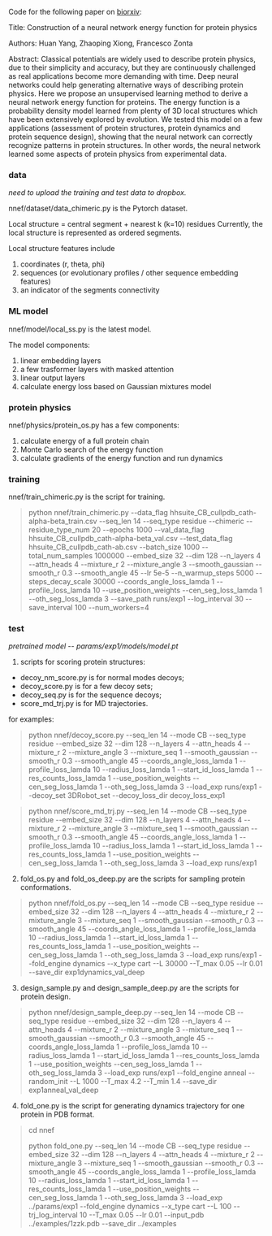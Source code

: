 
Code for the following paper on [biorxiv](https://www.biorxiv.org/content/10.1101/2021.04.26.441401v1):

Title: Construction of a neural network energy function for protein physics

Authors: Huan Yang, Zhaoping Xiong, Francesco Zonta

Abstract:
Classical potentials are widely used to describe protein physics, due to their simplicity and accuracy, but they are continuously challenged as real applications become more demanding with time. Deep neural networks could help generating alternative ways of describing protein physics. Here we propose an unsupervised learning method to derive a neural network energy function for proteins. The energy function is a probability density model learned from plenty of 3D local structures which have been extensively explored by evolution. We tested this model on a few applications (assessment of protein structures, protein dynamics and protein sequence design), showing that the neural network can correctly recognize patterns in protein structures. In other words, the neural network learned some aspects of protein physics from experimental data.

### data
_need to upload the training and test data to dropbox._ 

nnef/dataset/data_chimeric.py is the Pytorch dataset. 

Local structure = central segment + nearest k (k=10) residues
Currently, the local structure is represented as ordered segments.

Local structure features include 
1) coordinates (r, theta, phi)
2) sequences (or evolutionary profiles / other sequence embedding features)
3) an indicator of the segments connectivity 

### ML model
nnef/model/local_ss.py is the latest model. 

The model components: 
1) linear embedding layers
2) a few trasformer layers with masked attention
3) linear output layers
4) calculate energy loss based on Gaussian mixtures model

### protein physics
nnef/physics/protein_os.py has a few components:
1) calculate energy of a full protein chain 
2) Monte Carlo search of the energy function
3) calculate gradients of the energy function and run dynamics

### training 
nnef/train_chimeric.py is the script for training. 

>python nnef/train_chimeric.py --data_flag hhsuite_CB_cullpdb_cath-alpha-beta_train.csv --seq_len 14 --seq_type residue --chimeric --residue_type_num 20 --epochs 1000 --val_data_flag hhsuite_CB_cullpdb_cath-alpha-beta_val.csv --test_data_flag hhsuite_CB_cullpdb_cath-ab.csv --batch_size 1000 --total_num_samples 1000000 --embed_size 32 --dim 128 --n_layers 4 --attn_heads 4 --mixture_r 2 --mixture_angle 3 --smooth_gaussian --smooth_r 0.3 --smooth_angle 45 --lr 5e-5 --n_warmup_steps 5000 --steps_decay_scale 30000 --coords_angle_loss_lamda 1 --profile_loss_lamda 10 --use_position_weights --cen_seg_loss_lamda 1 --oth_seg_loss_lamda 3 --save_path runs/exp1 --log_interval 30 --save_interval 100 --num_workers=4 

### test

_pretrained model -- params/exp1/models/model.pt_

1. scripts for scoring protein structures: 
* decoy_nm_score.py is for normal modes decoys;
* decoy_score.py is for a few decoy sets; 
* decoy_seq.py is for the sequence decoys; 
* score_md_trj.py is for MD trajectories.
   
for examples:
>python nnef/decoy_score.py --seq_len 14 --mode CB --seq_type residue     --embed_size 32 --dim 128 --n_layers 4 --attn_heads 4     --mixture_r 2 --mixture_angle 3 --mixture_seq 1 --smooth_gaussian --smooth_r 0.3 --smooth_angle 45  --coords_angle_loss_lamda 1 --profile_loss_lamda 10 --radius_loss_lamda 1 --start_id_loss_lamda 1     --res_counts_loss_lamda 1  --use_position_weights --cen_seg_loss_lamda 1 --oth_seg_loss_lamda 3 --load_exp runs/exp1 --decoy_set 3DRobot_set --decoy_loss_dir decoy_loss_exp1

>python nnef/score_md_trj.py --seq_len 14 --mode CB --seq_type residue --embed_size 32 --dim 128 --n_layers 4 --attn_heads 4 --mixture_r 2 --mixture_angle 3 --mixture_seq 1 --smooth_gaussian --smooth_r 0.3 --smooth_angle 45  --coords_angle_loss_lamda 1 --profile_loss_lamda 10 --radius_loss_lamda 1 --start_id_loss_lamda 1 --res_counts_loss_lamda 1 --use_position_weights --cen_seg_loss_lamda 1 --oth_seg_loss_lamda 3 --load_exp runs/exp1 

   
2. fold_os.py and fold_os_deep.py are the scripts for sampling protein conformations. 

>python nnef/fold_os.py  --seq_len 14 --mode CB --seq_type residue     --embed_size 32 --dim 128 --n_layers 4 --attn_heads 4     --mixture_r 2 --mixture_angle 3 --mixture_seq 1 --smooth_gaussian --smooth_r 0.3 --smooth_angle 45  --coords_angle_loss_lamda 1 --profile_loss_lamda 10 --radius_loss_lamda 1 --start_id_loss_lamda 1     --res_counts_loss_lamda 1  --use_position_weights --cen_seg_loss_lamda 1 --oth_seg_loss_lamda 3 --load_exp runs/exp1 --fold_engine dynamics --x_type cart --L 30000 --T_max 0.05 --lr 0.01 --save_dir exp1dynamics_val_deep

3. design_sample.py and design_sample_deep.py are the scripts for protein design. 

>python nnef/design_sample_deep.py --seq_len 14 --mode CB --seq_type residue     --embed_size 32 --dim 128 --n_layers 4 --attn_heads 4     --mixture_r 2 --mixture_angle 3 --mixture_seq 1 --smooth_gaussian --smooth_r 0.3 --smooth_angle 45  --coords_angle_loss_lamda 1 --profile_loss_lamda 10 --radius_loss_lamda 1 --start_id_loss_lamda 1     --res_counts_loss_lamda 1  --use_position_weights --cen_seg_loss_lamda 1 --oth_seg_loss_lamda 3 --load_exp runs/exp1 --fold_engine anneal --random_init --L 1000 --T_max 4.2 --T_min 1.4 --save_dir exp1anneal_val_deep

4. fold_one.py is the script for generating dynamics trajectory for one protein in PDB format. 

>cd nnef
> 
>python fold_one.py  --seq_len 14 --mode CB --seq_type residue     --embed_size 32 --dim 128 --n_layers 4 --attn_heads 4     --mixture_r 2 --mixture_angle 3 --mixture_seq 1 --smooth_gaussian --smooth_r 0.3 --smooth_angle 45  --coords_angle_loss_lamda 1 --profile_loss_lamda 10 --radius_loss_lamda 1 --start_id_loss_lamda 1     --res_counts_loss_lamda 1  --use_position_weights --cen_seg_loss_lamda 1 --oth_seg_loss_lamda 3 --load_exp ../params/exp1 --fold_engine dynamics --x_type cart --L 100 --trj_log_interval 10 --T_max 0.05 --lr 0.01 --input_pdb ../examples/1zzk.pdb --save_dir ../examples



